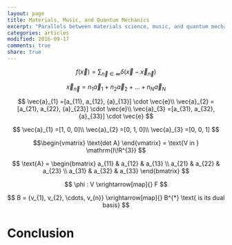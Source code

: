 ```yaml
---
layout: page
title: Materials, Music, and Quantum Mechanics
excerpt: "Parallels between materials science, music, and quantum mechanics"
categories: articles
modified: 2016-09-17
comments: true
share: true
---
```

<script src="https://ajax.googleapis.com/ajax/libs/jquery/1.11.3/jquery.min.js"></script>
<script src='https://cdn.mathjax.org/mathjax/latest/MathJax.js?config=TeX-AMS-MML_HTMLorMML'></script>


$$f(\vec{x}) = \sum_{\vec{n}\in\infty}\delta(\vec{x} - \vec{x}_{\vec{n}})$$

$$\vec{x}_{\vec{n}} = n_{1}\vec{a}_{1} + n_{2}\vec{a}_{2} + \ldots + n_{N}\vec{a}_{N}$$

$$
\vec{a}_{1} =[a_{11}, a_{12}, {a}_{13}] \cdot \vec{e}\\
\vec{a}_{2} =[a_{21}, a_{22}, {a}_{23}] \cdot \vec{e}\\
\vec{a}_{3} =[a_{31}, a_{32}, {a}_{33}] \cdot \vec{e}
$$

$$
\vec{a}_{1} =[1, 0, 0]\\
\vec{a}_{2} =[0, 1, 0]\\
\vec{a}_{3} =[0, 0, 1]
$$

$$\begin{vmatrix} \text{det A} \end{vmatrix} = \text{V in } \mathrm{I\!R^{3}} $$

$$
\text{A} = 
    \begin{bmatrix}
    a_{11} & a_{12} & a_{13} \\
    a_{21} & a_{22} & a_{23} \\
    a_{31} & a_{32} & a_{33} 
    \end{bmatrix}
$$

$$
\phi : V \xrightarrow[map]{} F
$$

$$
B = {v_{1}, v_{2}, \cdots, v_{n}} \xrightarrow[map]{} B^{*} \text{ is its dual basis}
$$








# Conclusion
